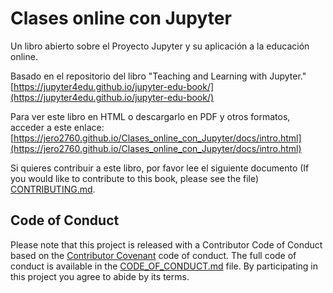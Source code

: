 # Clases online con Jupyter

<!---[![Build Status](https://travis-ci.com/jupyter4edu/jupyter-edu-book.svg?branch=master)](https://travis-ci.com/jupyter4edu/jupyter-edu-book)-->

Un libro abierto sobre el Proyecto Jupyter y su aplicación a la educación online.

Basado en el repositorio del libro "Teaching and Learning with Jupyter." [https://jupyter4edu.github.io/jupyter-edu-book/](https://jupyter4edu.github.io/jupyter-edu-book/)

Para ver este libro en HTML o descargarlo en PDF y otros formatos, acceder a este enlace:
[https://jero2760.github.io/Clases_online_con_Jupyter/docs/intro.html](https://jero2760.github.io/Clases_online_con_Jupyter/docs/intro.html)

Si quieres contribuir a este libro, por favor lee el siguiente documento (If you would like to contribute to this book, please see the file) [CONTRIBUTING.md](CONTRIBUTING.md).


## Code of Conduct

Please note that this project is released with a Contributor Code of Conduct
based on the [Contributor Covenant](http://contributor-covenant.org) code of conduct.
The full code of conduct is available in the
[CODE_OF_CONDUCT.md](CODE-OF-CONDUCT.md)
file. By participating in this project you agree to abide by its terms.
